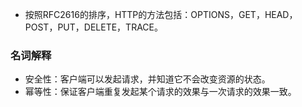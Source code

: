 * 按照RFC2616的排序，HTTP的方法包括：OPTIONS，GET，HEAD，POST，PUT，DELETE，TRACE。       

### 名词解释    

* 安全性：客户端可以发起请求，并知道它不会改变资源的状态。     
* 幂等性：保证客户端重复发起某个请求的效果与一次请求的效果一致。